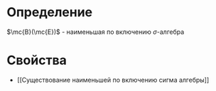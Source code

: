 # Определение
$\mc{B}(\mc{E})$ - наименьшая по включению $\sigma$-алгебра


# Свойства
+ [[Существование наименьшей по включению сигма алгебры]]